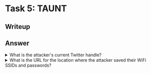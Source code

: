 # Task 5: TAUNT

## Writeup


## Answer
<details>
  <summary>
    What is the attacker's current Twitter handle?
  </summary>
SakuraLoverAiko
</details> 

<details>
  <summary>
    What is the URL for the location where the attacker saved their WiFi  SSIDs and passwords?
  </summary>
SakuraLoverAiko
</details> 
